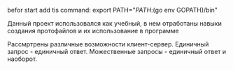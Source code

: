 befor start add tis command:
export PATH="$PATH:$(go env GOPATH)/bin"

Данный проект использовался как учебный, в нем отработаны навыки создания протофайлов и их использование в программе

Рассмртрены различные возможности клиент-сервер. Единичный запрос - единичный ответ. Можественные запросы - единичный ответ и наоборот.
